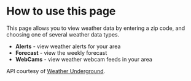 ﻿# How to use this page #

This page allows you to view weather data by entering a zip code, and choosing one of several weather data types.

* __Alerts__ - view weather alerts for your area
* __Forecast__ - view the weekly forecast
* __WebCams__ - view weather webcam feeds in your area

API courtesy of [Weather Underground](http://www.wunderground.com/ "Weather Underground").